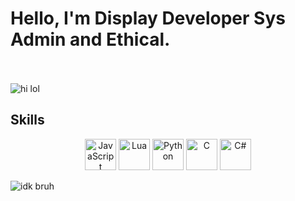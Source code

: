 <h1>Hello, I'm Display Developer Sys Admin and Ethical.<br></br></h1>

![hi lol](https://i.giphy.com/media/v1.Y2lkPTc5MGI3NjExY3A0Nnh2YWhhYTMzdDU4cnJ1Z3A1am9zZWFrZWVoMzVmamR3OXpubyZlcD12MV9pbnRlcm5hbF9naWZfYnlfaWQmY3Q9Zw/3o7btRkeE7RtAq8DnO/giphy.gif)

## Skills

<p align="center">
  <img src="https://cdn.jsdelivr.net/gh/devicons/devicon/icons/javascript/javascript-original.svg" alt="JavaScript" width="50" height="50"/>
  <img src="https://upload.wikimedia.org/wikipedia/commons/c/cf/Lua-Logo.svg" alt="Lua" width="50" height="50"/>
  <img src="https://cdn.jsdelivr.net/gh/devicons/devicon/icons/python/python-original.svg" alt="Python" width="50" height="50"/>
  <img src="https://cdn.jsdelivr.net/gh/devicons/devicon/icons/c/c-original.svg" alt="C" width="50" height="50"/>
  <img src="https://cdn.jsdelivr.net/gh/devicons/devicon/icons/csharp/csharp-original.svg" alt="C#" width="50" height="50"/>
</p>

![idk bruh](https://i.giphy.com/media/v1.Y2lkPTc5MGI3NjExd3g3dmU4bnR1dDAxbXAzZjNqc2NvdGR4aXp0MXRiejByMXNyeTZyOCZlcD12MV9pbnRlcm5hbF9naWZfYnlfaWQmY3Q9Zw/l0IxZkXQw9A7OqbbW/giphy.gif)
